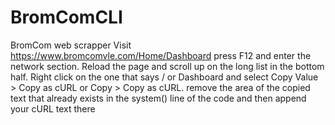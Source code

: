 # BromComCLI
BromCom web scrapper
Visit <a href="https://www.bromcomvle.com/Home/Dashboard">https://www.bromcomvle.com/Home/Dashboard</a> press F12 and enter the network section. Reload the page and scroll up on the long list in the bottom half. Right click on the one that says / or Dashboard and select Copy Value > Copy as cURL or Copy > Copy as cURL. remove the area of the copied text that already exists in the system() line of the code and then append your cURL text there
